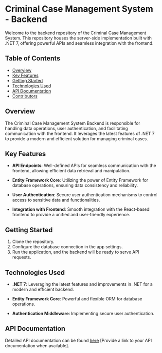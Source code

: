 # Criminal Case Management System - Backend

Welcome to the backend repository of the Criminal Case Management System. This repository houses the server-side implementation built with .NET 7, offering powerful APIs and seamless integration with the frontend.

## Table of Contents

- [Overview](#overview)
- [Key Features](#key-features)
- [Getting Started](#getting-started)
- [Technologies Used](#technologies-used)
- [API Documentation](#api-documentation)
- [Contributors](#contributors)

## Overview

The Criminal Case Management System Backend is responsible for handling data operations, user authentication, and facilitating communication with the frontend. It leverages the latest features of .NET 7 to provide a modern and efficient solution for managing criminal cases.

## Key Features

- **API Endpoints**: Well-defined APIs for seamless communication with the frontend, allowing efficient data retrieval and manipulation.

- **Entity Framework Core**: Utilizing the power of Entity Framework for database operations, ensuring data consistency and reliability.

- **User Authentication**: Secure user authentication mechanisms to control access to sensitive data and functionalities.

- **Integration with Frontend**: Smooth integration with the React-based frontend to provide a unified and user-friendly experience.

## Getting Started

1. Clone the repository.
2. Configure the database connection in the app settings.
3. Run the application, and the backend will be ready to serve API requests.

## Technologies Used

- **.NET 7**: Leveraging the latest features and improvements in .NET for a modern and efficient backend.

- **Entity Framework Core**: Powerful and flexible ORM for database operations.

- **Authentication Middleware**: Implementing secure user authentication.

## API Documentation

Detailed API documentation can be found [here](#) [Provide a link to your API documentation when available].